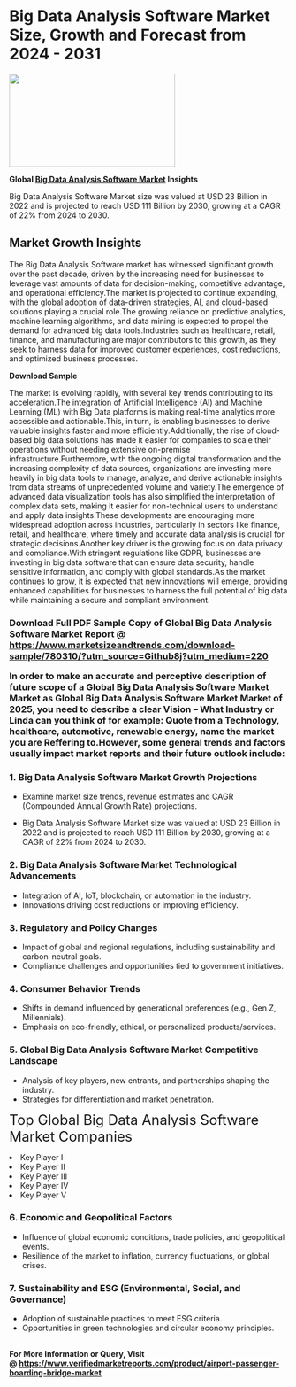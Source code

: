 <H1>Big Data Analysis Software Market Size, Growth and Forecast from 2024 - 2031</H1><img class="aligncenter size-medium wp-image-584254" src="https://thirdeyenews.in/wp-content/uploads/2024/09/Global-Market-Research-300x168.jpeg" alt="" width="300" height="168" /><p><strong>Global&nbsp;<a href="https://www.marketsizeandtrends.com/download-sample/780310/?utm_source=Github8j?utm_medium=220">Big Data Analysis Software Market</a> Insights</strong></p><p>Big Data Analysis Software Market size was valued at USD 23 Billion in 2022 and is projected to reach USD 111 Billion by 2030, growing at a CAGR of 22% from 2024 to 2030.</p><p><h2>Market Growth Insights</h2> <p>The Big Data Analysis Software market has witnessed significant growth over the past decade, driven by the increasing need for businesses to leverage vast amounts of data for decision-making, competitive advantage, and operational efficiency.The market is projected to continue expanding, with the global adoption of data-driven strategies, AI, and cloud-based solutions playing a crucial role.The growing reliance on predictive analytics, machine learning algorithms, and data mining is expected to propel the demand for advanced big data tools.Industries such as healthcare, retail, finance, and manufacturing are major contributors to this growth, as they seek to harness data for improved customer experiences, cost reductions, and optimized business processes.</p> <p><strong>Download Sample</strong></p> <p>The market is evolving rapidly, with several key trends contributing to its acceleration.The integration of Artificial Intelligence (AI) and Machine Learning (ML) with Big Data platforms is making real-time analytics more accessible and actionable.This, in turn, is enabling businesses to derive valuable insights faster and more efficiently.Additionally, the rise of cloud-based big data solutions has made it easier for companies to scale their operations without needing extensive on-premise infrastructure.Furthermore, with the ongoing digital transformation and the increasing complexity of data sources, organizations are investing more heavily in big data tools to manage, analyze, and derive actionable insights from data streams of unprecedented volume and variety.The emergence of advanced data visualization tools has also simplified the interpretation of complex data sets, making it easier for non-technical users to understand and apply data insights.These developments are encouraging more widespread adoption across industries, particularly in sectors like finance, retail, and healthcare, where timely and accurate data analysis is crucial for strategic decisions.Another key driver is the growing focus on data privacy and compliance.With stringent regulations like GDPR, businesses are investing in big data software that can ensure data security, handle sensitive information, and comply with global standards.As the market continues to grow, it is expected that new innovations will emerge, providing enhanced capabilities for businesses to harness the full potential of big data while maintaining a secure and compliant environment.<h3></p><p><span class=""><strong>Download Full PDF Sample Copy of Global Big Data Analysis Software Market Report</strong> @ <a href="https://www.marketsizeandtrends.com/download-sample/780310/?utm_source=Github8j?utm_medium=220" target="_blank">https://www.marketsizeandtrends.com/download-sample/780310/?utm_source=Github8j?utm_medium=220</a></span></p><p>In order to make an accurate and perceptive description of future scope of a Global&nbsp;Big Data Analysis Software Market Market as Global&nbsp;Big Data Analysis Software Market Market of 2025, you need to describe a clear Vision &ndash; What Industry or Linda can you think of for example: Quote from a Technology, healthcare, automotive, renewable energy, name the market you are Reffering to.However, some general trends and factors usually impact market reports and their future outlook include:</p><h3>1.&nbsp;<strong>Big Data Analysis Software Market Growth Projections</strong></h3><ul><li>Examine market size trends, revenue estimates and CAGR (Compounded Annual Growth Rate) projections.</li><li><p>Big Data Analysis Software Market size was valued at USD 23 Billion in 2022 and is projected to reach USD 111 Billion by 2030, growing at a CAGR of 22% from 2024 to 2030.</p></li></ul><h3>2.&nbsp;<strong>Big Data Analysis Software Market Technological Advancements</strong></h3><ul><li>Integration of AI, IoT, blockchain, or automation in the industry.</li><li>Innovations driving cost reductions or improving efficiency.</li></ul><h3>3.&nbsp;<strong>Regulatory and Policy Changes</strong></h3><ul><li>Impact of global and regional regulations, including sustainability and carbon-neutral goals.</li><li>Compliance challenges and opportunities tied to government initiatives.</li></ul><h3>4.&nbsp;<strong>Consumer Behavior Trends</strong></h3><ul><li>Shifts in demand influenced by generational preferences (e.g., Gen Z, Millennials).</li><li>Emphasis on eco-friendly, ethical, or personalized products/services.</li></ul><h3>5.&nbsp;<strong>Global Big Data Analysis Software Market Competitive Landscape</strong></h3><ul><li>Analysis of key players, new entrants, and partnerships shaping the industry.</li><li>Strategies for differentiation and market penetration.</li></ul><p data-pm-slice="1 1 []"><span style="color: inherit; font-family: inherit; font-size: 25px;">Top Global Big Data Analysis Software Market Companies</span></p><div class="" data-test-id=""><p><li>Key Player I</li><li> Key Player II</li><li> Key Player III</li><li> Key Player IV</li><li> Key Player V</li></p></div><h3>6.&nbsp;<strong>Economic and Geopolitical Factors</strong></h3><ul><li>Influence of global economic conditions, trade policies, and geopolitical events.</li><li>Resilience of the market to inflation, currency fluctuations, or global crises.</li></ul><h3>7.&nbsp;<strong>Sustainability and ESG (Environmental, Social, and Governance)</strong></h3><ul><li>Adoption of sustainable practices to meet ESG criteria.</li><li>Opportunities in green technologies and circular economy principles.</li></ul><h2><strong style="font-size: 14px;">For More Information or Query, Visit @&nbsp;</strong><a style="background-color: #ffffff; font-size: 14px;" href="https://www.marketsizeandtrends.com/report/big-data-analysis-software-market/" target="_blank">https://www.verifiedmarketreports.com/product/airport-passenger-boarding-bridge-market</a></h2>
